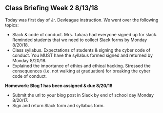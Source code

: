 ## Class Briefing Week 2 8/13/18
Today was first day of Jr. Devleague instruction. We went over the following topics:
- Slack & code of conduct. Mrs. Takara had everyone signed up for slack. Reminded students that we need to collect Slack forms by Monday 8/20/18.
- Class syllabus. Expectations of students & signing the cyber code of conduct. You MUST have the syllabus formed signed and returned by Monday 8/20/18.
- Explained the importance of ethics and ethical hacking. Stressed the consequences (i.e. not walking at graduation) for breaking the cyber code of conduct.

**Homework: Blog 1 has been assigned & due 8/20/18** 
- Submit the url to your blog post in Slack by end of school day Monday 8/20/17.
- Sign and return Slack form and syllabus form.
